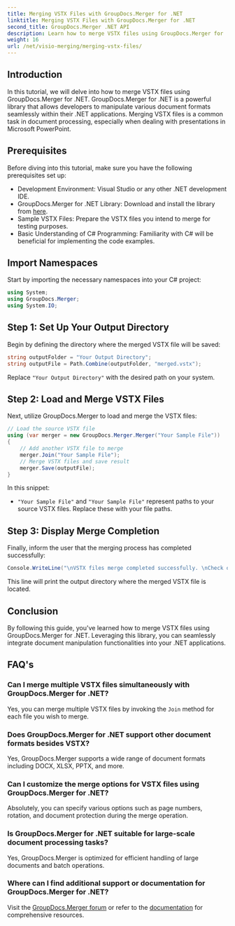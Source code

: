 ```yaml
---
title: Merging VSTX Files with GroupDocs.Merger for .NET
linktitle: Merging VSTX Files with GroupDocs.Merger for .NET
second_title: GroupDocs.Merger .NET API
description: Learn how to merge VSTX files using GroupDocs.Merger for .NET. Follow this step-by-step guide for efficient document manipulation in C#.
weight: 16
url: /net/visio-merging/merging-vstx-files/
---
```

## Introduction
In this tutorial, we will delve into how to merge VSTX files using GroupDocs.Merger for .NET. GroupDocs.Merger for .NET is a powerful library that allows developers to manipulate various document formats seamlessly within their .NET applications. Merging VSTX files is a common task in document processing, especially when dealing with presentations in Microsoft PowerPoint.
## Prerequisites
Before diving into this tutorial, make sure you have the following prerequisites set up:
- Development Environment: Visual Studio or any other .NET development IDE.
- GroupDocs.Merger for .NET Library: Download and install the library from [here](https://releases.groupdocs.com/merger/net/).
- Sample VSTX Files: Prepare the VSTX files you intend to merge for testing purposes.
- Basic Understanding of C# Programming: Familiarity with C# will be beneficial for implementing the code examples.

## Import Namespaces
Start by importing the necessary namespaces into your C# project:
```csharp
using System; 
using GroupDocs.Merger;
using System.IO;
```
## Step 1: Set Up Your Output Directory
Begin by defining the directory where the merged VSTX file will be saved:
```csharp
string outputFolder = "Your Output Directory";
string outputFile = Path.Combine(outputFolder, "merged.vstx");
```
Replace `"Your Output Directory"` with the desired path on your system.
## Step 2: Load and Merge VSTX Files
Next, utilize GroupDocs.Merger to load and merge the VSTX files:
```csharp
// Load the source VSTX file
using (var merger = new GroupDocs.Merger.Merger("Your Sample File"))
{
    // Add another VSTX file to merge
    merger.Join("Your Sample File");
    // Merge VSTX files and save result
    merger.Save(outputFile);
}
```
In this snippet:
- `"Your Sample File"` and `"Your Sample File"` represent paths to your source VSTX files. Replace these with your file paths.
## Step 3: Display Merge Completion
Finally, inform the user that the merging process has completed successfully:
```csharp
Console.WriteLine("\nVSTX files merge completed successfully. \nCheck output in {0}", outputFolder);
```
This line will print the output directory where the merged VSTX file is located.

## Conclusion
By following this guide, you've learned how to merge VSTX files using GroupDocs.Merger for .NET. Leveraging this library, you can seamlessly integrate document manipulation functionalities into your .NET applications.

## FAQ's
### Can I merge multiple VSTX files simultaneously with GroupDocs.Merger for .NET?
Yes, you can merge multiple VSTX files by invoking the `Join` method for each file you wish to merge.
### Does GroupDocs.Merger for .NET support other document formats besides VSTX?
Yes, GroupDocs.Merger supports a wide range of document formats including DOCX, XLSX, PPTX, and more.
### Can I customize the merge options for VSTX files using GroupDocs.Merger for .NET?
Absolutely, you can specify various options such as page numbers, rotation, and document protection during the merge operation.
### Is GroupDocs.Merger for .NET suitable for large-scale document processing tasks?
Yes, GroupDocs.Merger is optimized for efficient handling of large documents and batch operations.
### Where can I find additional support or documentation for GroupDocs.Merger for .NET?
Visit the [GroupDocs.Merger forum](https://forum.groupdocs.com/c/merger/32) or refer to the [documentation](https://tutorials.groupdocs.com/merger/net/) for comprehensive resources.
